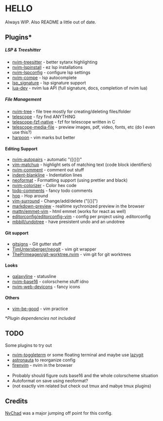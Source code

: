 # HELLO
Always WIP.
Also README a little out of date.

## Plugins\*
##### LSP & Treeshitter
- [nvim-treesitter](https://github.com/nvim-treesitter/nvim-treesitter) - better sytanx highlighting
- [nvim-lspinstall](https://github.com/kabouzeid/nvim-lspinstall) - ez lsp installations
- [nvim-lspconfig](https://github.com/neovim/nvim-lspconfig) - configure lsp settings
- [nvim-compe](https://github.com/hrsh7th/nvim-compe) - lsp autocomplete
- [lsp_signature](https://github.com/ray-x/lsp_signature.nvim) - lsp signature support
- [lua-dev](https://github.com/folke/lua-dev.nvim) - nvim lua API (full signature, docs, completion of nvim lua)

##### File Management
- [nvim-tree](https://github.com/kyazdani42/nvim-tree.lua) - file tree mostly for creating/deleting files/folder
- [telescope](https://github.com/nvim-telescope/telescope.nvim) - fzy find ANYTHING
- [telescope-fzf-native](https://github.com/nvim-telescope/telescope-fzf-native.nvim) - fzf for telescope written in C
- [telescope-media-file](https://github.com/nvim-telescope/telescope-media-files.nvim) - preview images, pdf, video, fonts, etc (do I even use this?)
- [harpoon](https://github.com/ThePrimeagen/harpoon) - vim marks but better

#### Editing Support
- [nvim-autopairs](https://github.com/windwp/nvim-autopais) - automatic "([{}])"
- [vim-matchup](https://github.com/andymass/vim-matchup) - highlight sets of matching text (code block identifiers)
- [nvim-comment](https://github.com/terrortylor/nvim-comment) - comment out stuff
- [indent-blankline](https://github.com/lukas-reineke/indent-blankline.nvim) - Indentation lines
- [neoformat](https://github.com/sbdchd/neoformat) - Formatting support (using prettier and black)
- [nvim-colorizer](https://github.com/norcalli/nvim-colorizer.lua) - Color hex code
- [todo-comments](https://github.com/folke/todo-comments.nvim) - fancy todo comments
- [hop](https://github.com/phaazon/hop.nvim) - Hop around
- [vim-surround](https://github.com/tpope/vim-surround) - Change/add/delete ("[{<tags></tags>}]")
- [markdown-preview](https://github.com/iamcco/markdown-preview.nvim) - realtime sychronized preview in the browser
- [mattn/emmet-vim](https://github.com/mattn/emmet-vim) - html emmet (works for react as well)
- [editorconfig/editorconfig-vim](https://github.com/editorconfig/editorconfig-vim) - config per project using .editorconfig
- [mbbill/undotree](https://github.com/mbbill/undotree) - have presistent undo and an undotree

#### Git support
- [gitsigns](https://github.com/lewis6991/gitsigns.nvim) - Git gutter stuff
- [TimUntersberger/neogit](https://github.com/TimUntersberger/neogit) - vim git wrapper
- [ThePrimeagen/git-worktree.nvim](https://github.com/ThePrimeagen/git-worktree.nvim) - vim git for git worktrees

#### Looks
- [galaxyline](https://github.com/glepnir/galaxyline.nvim) - statusline
- [nvim-base16](https://github.com/siduck76/nvim-base16.lua) - colorscheme stuff idno
- [nvim-web-devicons](https://github.com/kyazdani42/nvim-web-devicons) - fancy icons

#### Others
- [vim-be-good](https://github.com/ThePrimeagen/vim-be-good) - vim practice


\**Plugin dependencies not included*

## TODO
Some plugins to try out
- [nvim-toggleterm](https://github.com/akinsho/nvim-toggleterm.lua) or some floating terminal and maybe use [lazygit](https://github.com/jesseduffield/lazygit)
- [astronauta](https://github.com/tjdevries/astronauta.nvim) to reorganize config
- [firenvim](https://github.com/glacambre/firenvim) - nvim in the browser
<br/><br/>
- Probably should figure outs base16 and the whole colorscheme situation
- Autoformat on save using neoformat?
- (not exactly vim related but check out tmux and mabye tmux plugins)

## Credits
[NvChad](https://github.com/siduck76/NvChad) was a major jumping off point for this config.
